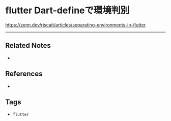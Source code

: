 # flutter Dart-defineで環境判別
https://zenn.dev/riscait/articles/separating-environments-in-flutter

---
## Related Notes
- 

## References
- 

## Tags
- `flutter`